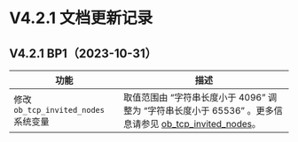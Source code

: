 # V4.2.1 文档更新记录

## V4.2.1 BP1（2023-10-31）

| 功能 | 描述|
|------|------|
| 修改 `ob_tcp_invited_nodes` 系统变量 | 取值范围由 “字符串长度小于 4096” 调整为 “字符串长度小于 65536” 。更多信息请参见 [ob_tcp_invited_nodes](700.reference/800.configuration-items-and-system-variables/200.system-variable/300.global-system-variable/9700.ob_tcp_invited_nodes-global.md)。|
